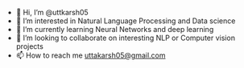 - 👋 Hi, I’m @uttkarsh05
- 👀 I’m interested in Natural Language Processing and Data science
- 🌱 I’m currently learning Neural Networks and deep learning
- 💞️ I’m looking to collaborate on interesting NLP or Computer vision projects
- 📫 How to reach me uttakarsh05@gmail.com

<!---
uttkarsh05/uttkarsh05 is a ✨ special ✨ repository because its `README.md` (this file) appears on your GitHub profile.
You can click the Preview link to take a look at your changes.
--->
